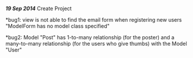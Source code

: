 ***19 Sep 2014***
Create Project

*bug1: view is not able to find the email form when registering new users
      "ModelForm has no model class specified"

*bug2: Model "Post" has 1-to-many relationship (for the poster) and a many-to-many relationship (for the users who give thumbs) with the Model "User"
